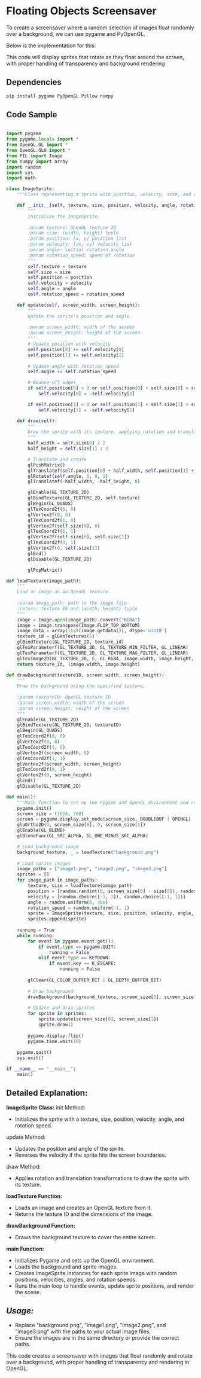 # **Floating Objects Screensaver**

To create a screensaver where a random selection of images float randomly over a background, we can use pygame and PyOpenGL. 

Below is the implementation for this:

This code will display sprites that rotate as they float around the screen, with proper handling of transparency and background rendering

## **Dependencies**

```bash
pip install pygame PyOpenGL Pillow numpy

```


## **Code Sample**

```python

import pygame
from pygame.locals import *
from OpenGL.GL import *
from OpenGL.GLU import *
from PIL import Image
from numpy import array
import random
import sys
import math

class ImageSprite:
    """Class representing a sprite with position, velocity, size, and rotation."""

    def __init__(self, texture, size, position, velocity, angle, rotation_speed):
        """
        Initialize the ImageSprite.
        
        :param texture: OpenGL texture ID
        :param size: (width, height) tuple
        :param position: [x, y] position list
        :param velocity: [vx, vy] velocity list
        :param angle: initial rotation angle
        :param rotation_speed: speed of rotation
        """
        self.texture = texture
        self.size = size
        self.position = position
        self.velocity = velocity
        self.angle = angle
        self.rotation_speed = rotation_speed

    def update(self, screen_width, screen_height):
        """
        Update the sprite's position and angle.
        
        :param screen_width: width of the screen
        :param screen_height: height of the screen
        """
        # Update position with velocity
        self.position[0] += self.velocity[0]
        self.position[1] += self.velocity[1]
        
        # Update angle with rotation speed
        self.angle += self.rotation_speed

        # Bounce off edges
        if self.position[0] < 0 or self.position[0] + self.size[0] > screen_width:
            self.velocity[0] = -self.velocity[0]

        if self.position[1] < 0 or self.position[1] + self.size[1] > screen_height:
            self.velocity[1] = -self.velocity[1]

    def draw(self):
        """
        Draw the sprite with its texture, applying rotation and translation.
        """
        half_width = self.size[0] / 2
        half_height = self.size[1] / 2

        # Translate and rotate
        glPushMatrix()
        glTranslatef(self.position[0] + half_width, self.position[1] + half_height, 0)
        glRotatef(self.angle, 0, 0, 1)
        glTranslatef(-half_width, -half_height, 0)

        glEnable(GL_TEXTURE_2D)
        glBindTexture(GL_TEXTURE_2D, self.texture)
        glBegin(GL_QUADS)
        glTexCoord2f(0, 0)
        glVertex2f(0, 0)
        glTexCoord2f(1, 0)
        glVertex2f(self.size[0], 0)
        glTexCoord2f(1, 1)
        glVertex2f(self.size[0], self.size[1])
        glTexCoord2f(0, 1)
        glVertex2f(0, self.size[1])
        glEnd()
        glDisable(GL_TEXTURE_2D)

        glPopMatrix()

def loadTexture(image_path):
    """
    Load an image as an OpenGL texture.
    
    :param image_path: path to the image file
    :return: texture ID and (width, height) tuple
    """
    image = Image.open(image_path).convert("RGBA")
    image = image.transpose(Image.FLIP_TOP_BOTTOM)
    image_data = array(list(image.getdata()), dtype='uint8')
    texture_id = glGenTextures(1)
    glBindTexture(GL_TEXTURE_2D, texture_id)
    glTexParameterf(GL_TEXTURE_2D, GL_TEXTURE_MIN_FILTER, GL_LINEAR)
    glTexParameterf(GL_TEXTURE_2D, GL_TEXTURE_MAG_FILTER, GL_LINEAR)
    glTexImage2D(GL_TEXTURE_2D, 0, GL_RGBA, image.width, image.height, 0, GL_RGBA, GL_UNSIGNED_BYTE, image_data)
    return texture_id, (image.width, image.height)

def drawBackground(textureID, screen_width, screen_height):
    """
    Draw the background using the specified texture.
    
    :param textureID: OpenGL texture ID
    :param screen_width: width of the screen
    :param screen_height: height of the screen
    """
    glEnable(GL_TEXTURE_2D)
    glBindTexture(GL_TEXTURE_2D, textureID)
    glBegin(GL_QUADS)
    glTexCoord2f(0, 0)
    glVertex2f(0, 0)
    glTexCoord2f(1, 0)
    glVertex2f(screen_width, 0)
    glTexCoord2f(1, 1)
    glVertex2f(screen_width, screen_height)
    glTexCoord2f(0, 1)
    glVertex2f(0, screen_height)
    glEnd()
    glDisable(GL_TEXTURE_2D)

def main():
    """Main function to set up the Pygame and OpenGL environment and run the screensaver."""
    pygame.init()
    screen_size = (1024, 768)
    screen = pygame.display.set_mode(screen_size, DOUBLEBUF | OPENGL)
    gluOrtho2D(0, screen_size[0], 0, screen_size[1])
    glEnable(GL_BLEND)
    glBlendFunc(GL_SRC_ALPHA, GL_ONE_MINUS_SRC_ALPHA)

    # Load background image
    background_texture, _ = loadTexture("background.png")
    
    # Load sprite images
    image_paths = ["image1.png", "image2.png", "image3.png"]
    sprites = []
    for image_path in image_paths:
        texture, size = loadTexture(image_path)
        position = [random.randint(0, screen_size[0] - size[0]), random.randint(0, screen_size[1] - size[1])]
        velocity = [random.choice([-1, 1]), random.choice([-1, 1])]
        angle = random.uniform(0, 360)
        rotation_speed = random.uniform(-1, 1)
        sprite = ImageSprite(texture, size, position, velocity, angle, rotation_speed)
        sprites.append(sprite)
    
    running = True
    while running:
        for event in pygame.event.get():
            if event.type == pygame.QUIT:
                running = False
            elif event.type == KEYDOWN:
                if event.key == K_ESCAPE:
                    running = False
        
        glClear(GL_COLOR_BUFFER_BIT | GL_DEPTH_BUFFER_BIT)
        
        # Draw background
        drawBackground(background_texture, screen_size[0], screen_size[1])
        
        # Update and draw sprites
        for sprite in sprites:
            sprite.update(screen_size[0], screen_size[1])
            sprite.draw()
        
        pygame.display.flip()
        pygame.time.wait(10)
    
    pygame.quit()
    sys.exit()

if __name__ == "__main__":
    main()
```

## **Detailed Explanation:**

**ImageSprite Class:**
init Method:

* Initializes the sprite with a texture, size, position, velocity, angle, and rotation speed.

update Method:

* Updates the position and angle of the sprite.
* Reverses the velocity if the sprite hits the screen boundaries.

draw Method:

* Applies rotation and translation transformations to draw the sprite with its texture.

**loadTexture Function:**
* Loads an image and creates an OpenGL texture from it.
* Returns the texture ID and the dimensions of the image.

**drawBackground Function:**
* Draws the background texture to cover the entire screen.

**main Function:**
* Initializes Pygame and sets up the OpenGL environment.
* Loads the background and sprite images.
* Creates ImageSprite instances for each sprite image with random positions, velocities, angles, and rotation speeds.
* Runs the main loop to handle events, update sprite positions, and render the scene.
  
## *Usage:*

* Replace "background.png", "image1.png", "image2.png", and "image3.png" with the paths to your actual image files.
* Ensure the images are in the same directory or provide the correct paths.

This code creates a screensaver with images that float randomly and rotate over a background, with proper handling of transparency and rendering in OpenGL.